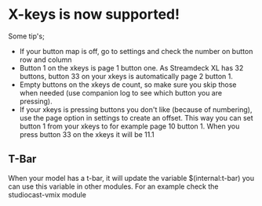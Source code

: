 # X-keys is now supported!

Some tip's;
* If your button map is off, go to settings and check the number on button row and column
* Button 1 on the xkeys is page 1 button one. As Streamdeck XL has 32 buttons, button 33 on your xkeys is automatically page 2 button 1.
* Empty buttons on the xkeys de count, so make sure you skip those when needed (use companion log to see which button you are pressing).
* If your xkeys is pressing buttons you don't like (because of numbering), use the page option in settings to create an offset. This way you can set button 1 from your xkeys to for example page 10 button 1. When you press button 33 on the xkeys it will be 11.1

## T-Bar
When your model has a t-bar, it will update the variable $(internal:t-bar) you can use this variable in other modules. For an example check the studiocast-vmix module